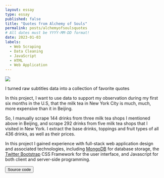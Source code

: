 ```yaml
---
layout: essay
type: essay
published: false
title: "Quotes from Alchemy of Souls"
permalink: posts/alchemyofsoulsquotes
# All dates must be YYYY-MM-DD format!
date: 2023-01-03
labels:
  - Web Scraping
  - Data Cleaning
  - JavaScript
  - HTML
  - Web Application
---
```



<img class="ui medium right floated rounded image" src="/images/vacay-home-page.png">


I turned raw subtitles data into a collection of favorite quotes

In this project, I want to use data to support my observation during my first six months in the U.S, that the milk tea in New York City is much, much, more expensive than it in Beijing.

So, I manually scrape 144 drinks from three milk tea shops I mentioned above in Beijing, and scrape 292 drinks from five milk tea shops that I visited in New York. I extract the base drinks, toppings and fruit types of all 436 drinks, as well as their prices.

In this project I gained experience with full-stack web application design and associated technologies, including [MongoDB](http://mongodb.com) for database storage, the [Twitter Bootstrap](http://getbootstrap.com/) CSS Framework for the user interface, and Javascript for both client and server-side programming. 
 

<a href="https://github.com/theVacay/vacay">
   <button class="ui black button"> <i class="large github icon"></i> Source code </button>
</a>
